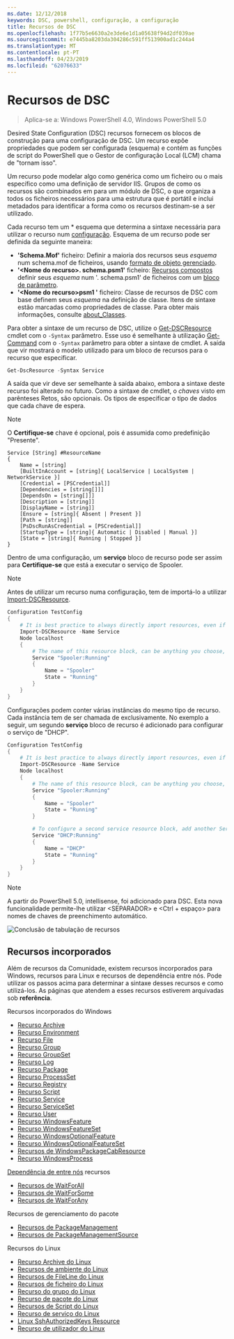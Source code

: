 ```yaml
---
ms.date: 12/12/2018
keywords: DSC, powershell, configuração, a configuração
title: Recursos de DSC
ms.openlocfilehash: 1f77b5e6630a2e3de6e1d1a05638f94d2df039ae
ms.sourcegitcommit: e7445ba8203da304286c591ff513900ad1c244a4
ms.translationtype: MT
ms.contentlocale: pt-PT
ms.lasthandoff: 04/23/2019
ms.locfileid: "62076633"
---
```

# <a name="dsc-resources"></a>Recursos de DSC

>Aplica-se a: Windows PowerShell 4.0, Windows PowerShell 5.0

Desired State Configuration (DSC) recursos fornecem os blocos de construção para uma configuração de DSC. Um recurso expõe propriedades que podem ser configurada (esquema) e contém as funções de script do PowerShell que o Gestor de configuração Local (LCM) chama de "tornam isso".

Um recurso pode modelar algo como genérica como um ficheiro ou o mais específico como uma definição de servidor IIS.  Grupos de como os recursos são combinados em para um módulo de DSC, o que organiza a todos os ficheiros necessários para uma estrutura que é portátil e inclui metadados para identificar a forma como os recursos destinam-se a ser utilizado.

Cada recurso tem um * esquema que determina a sintaxe necessária para utilizar o recurso num [configuração](../configurations/configurations.md). Esquema de um recurso pode ser definida da seguinte maneira:

- **'Schema.Mof'** ficheiro: Definir a maioria dos recursos seus *esquema* num schema.mof de ficheiros, usando [formato de objeto gerenciado](/windows/desktop/wmisdk/managed-object-format--mof-).
- **'\<Nome do recurso\>. schema.psm1'** ficheiro: [Recursos compostos](../configurations/compositeConfigs.md) definir seus *esquema* num '<ResourceName>. schema.psm1' de ficheiros com um [bloco de parâmetro](/powershell/module/microsoft.powershell.core/about/about_functions?view=powershell-6#functions-with-parameters).
- **'\<Nome do recurso\>psm1 '** ficheiro: Classe de recursos de DSC com base definem seus *esquema* na definição de classe. Itens de sintaxe estão marcadas como propriedades de classe. Para obter mais informações, consulte [about_Classes](/powershell/module/psdesiredstateconfiguration/about/about_classes_and_dsc).

Para obter a sintaxe de um recurso de DSC, utilize o [Get-DSCResource](/powershell/module/PSDesiredStateConfiguration/Get-DscResource) cmdlet com o `-Syntax` parâmetro. Esse uso é semelhante à utilização [Get-Command](/powershell/module/microsoft.powershell.core/get-command) com o `-Syntax` parâmetro para obter a sintaxe de cmdlet. A saída que vir mostrará o modelo utilizado para um bloco de recursos para o recurso que especificar.

```powershell
Get-DscResource -Syntax Service
```

A saída que vir deve ser semelhante à saída abaixo, embora a sintaxe deste recurso foi alterado no futuro. Como a sintaxe de cmdlet, o *chaves* visto em parênteses Retos, são opcionais. Os tipos de especificar o tipo de dados que cada chave de espera.

> [!NOTE]
> O **Certifique-se** chave é opcional, pois é assumida como predefinição "Presente".

```output
Service [String] #ResourceName
{
    Name = [string]
    [BuiltInAccount = [string]{ LocalService | LocalSystem | NetworkService }]
    [Credential = [PSCredential]]
    [Dependencies = [string[]]]
    [DependsOn = [string[]]]
    [Description = [string]]
    [DisplayName = [string]]
    [Ensure = [string]{ Absent | Present }]
    [Path = [string]]
    [PsDscRunAsCredential = [PSCredential]]
    [StartupType = [string]{ Automatic | Disabled | Manual }]
    [State = [string]{ Running | Stopped }]
}
```

Dentro de uma configuração, um **serviço** bloco de recurso pode ser assim para **Certifique-se** que está a executar o serviço de Spooler.

> [!NOTE]
> Antes de utilizar um recurso numa configuração, tem de importá-lo a utilizar [Import-DSCResource](../configurations/import-dscresource.md).

```powershell
Configuration TestConfig
{
    # It is best practice to always directly import resources, even if the resource is a built-in resource.
    Import-DSCResource -Name Service
    Node localhost
    {
        # The name of this resource block, can be anything you choose, as long as it is of type [String] as indicated by the schema.
        Service "Spooler:Running"
        {
            Name = "Spooler"
            State = "Running"
        }
    }
}
```

Configurações podem conter várias instâncias do mesmo tipo de recurso. Cada instância tem de ser chamada de exclusivamente. No exemplo a seguir, um segundo **serviço** bloco de recurso é adicionado para configurar o serviço de "DHCP".

```powershell
Configuration TestConfig
{
    # It is best practice to always directly import resources, even if the resource is a built-in resource.
    Import-DSCResource -Name Service
    Node localhost
    {
        # The name of this resource block, can be anything you choose, as long as it is of type [String] as indicated by the schema.
        Service "Spooler:Running"
        {
            Name = "Spooler"
            State = "Running"
        }

        # To configure a second service resource block, add another Service resource block and use a unique name.
        Service "DHCP:Running"
        {
            Name = "DHCP"
            State = "Running"
        }
    }
}
```

> [!NOTE]
> A partir do PowerShell 5.0, intellisense, foi adicionado para DSC. Esta nova funcionalidade permite-lhe utilizar \<SEPARADOR\> e \<Ctrl + espaço\> para nomes de chaves de preenchimento automático.

![Conclusão de tabulação de recursos](../media/resource-tabcompletion.png)

## <a name="built-in-resources"></a>Recursos incorporados

Além de recursos da Comunidade, existem recursos incorporados para Windows, recursos para Linux e recursos de dependência entre nós. Pode utilizar os passos acima para determinar a sintaxe desses recursos e como utilizá-los. As páginas que atendem a esses recursos estiverem arquivadas sob **referência**.

Recursos incorporados do Windows

* [Recurso Archive](../reference/resources/windows/archiveResource.md)
* [Recurso Environment](../reference/resources/windows/environmentResource.md)
* [Recurso File](../reference/resources/windows/fileResource.md)
* [Recurso Group](../reference/resources/windows/groupResource.md)
* [Recurso GroupSet](../reference/resources/windows/groupSetResource.md)
* [Recurso Log](../reference/resources/windows/logResource.md)
* [Recurso Package](../reference/resources/windows/packageResource.md)
* [Recurso ProcessSet](../reference/resources/windows/ProcessSetResource.md)
* [Recurso Registry](../reference/resources/windows/registryResource.md)
* [Recurso Script](../reference/resources/windows/scriptResource.md)
* [Recurso Service](../reference/resources/windows/serviceResource.md)
* [Recurso ServiceSet](../reference/resources/windows/serviceSetResource.md)
* [Recurso User](../reference/resources/windows/userResource.md)
* [Recurso WindowsFeature](../reference/resources/windows/windowsFeatureResource.md)
* [Recurso WindowsFeatureSet](../reference/resources/windows/windowsFeatureSetResource.md)
* [Recurso WindowsOptionalFeature](../reference/resources/windows/windowsOptionalFeatureResource.md)
* [Recurso WindowsOptionalFeatureSet](../reference/resources/windows/windowsOptionalFeatureSetResource.md)
* [Recursos de WindowsPackageCabResource](../reference/resources/windows/windowsPackageCabResource.md)
* [Recurso WindowsProcess](../reference/resources/windows/windowsProcessResource.md)

[Dependência de entre nós](../configurations/crossNodeDependencies.md) recursos

* [Recursos de WaitForAll](../reference/resources/windows/waitForAllResource.md)
* [Recursos de WaitForSome](../reference/resources/windows/waitForSomeResource.md)
* [Recursos de WaitForAny](../reference/resources/windows/waitForAnyResource.md)

Recursos de gerenciamento do pacote

* [Recursos de PackageManagement](../reference/resources/packagemanagement/PackageManagementDscResource.md)
* [Recursos de PackageManagementSource](../reference/resources/packagemanagement/PackageManagementSourceDscResource.md)

Recursos do Linux

* [Recurso Archive do Linux](../reference/resources/linux/lnxArchiveResource.md)
* [Recursos de ambiente do Linux](../reference/resources/linux/lnxEnvironmentResource.md)
* [Recursos de FileLine do Linux](../reference/resources/linux/lnxFileLineResource.md)
* [Recursos de ficheiro do Linux](../reference/resources/linux/lnxFileResource.md)
* [Recurso do grupo do Linux](../reference/resources/linux/lnxGroupResource.md)
* [Recurso de pacote do Linux](../reference/resources/linux/lnxPackageResource.md)
* [Recursos de Script do Linux](../reference/resources/linux/lnxScriptResource.md)
* [Recurso de serviço do Linux](../reference/resources/linux/lnxServiceResource.md)
* [Linux SshAuthorizedKeys Resource](../reference/resources/linux/lnxSshAuthorizedKeysResource.md)
* [Recurso de utilizador do Linux](../reference/resources/linux/lnxUserResource.md)
